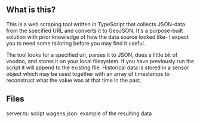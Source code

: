 ## What is this?
This is a web scraping tool written in TypeScript that collects JSON-data from the specified URL and converts it to GeoJSON. 
It's a purpose-built solution with prior knowledge of how the data source looked like- I expect you to need some tailoring before you may find it useful. 

The tool looks for a specified url, parses it to JSON, does a little bit of voodoo, and stores it on your local filesystem. If you have previously run the script it will append to the existing file. Historical data is stored in a sensor object which may be used together with an array of timestamps to reconstruct what the value was at that time in the past.

## Files
server.ts: script
wagens.json: example of the resulting data